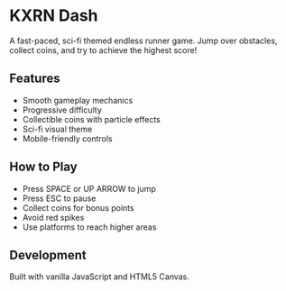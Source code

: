 # KXRN Dash

A fast-paced, sci-fi themed endless runner game. Jump over obstacles, collect coins, and try to achieve the highest score!

## Features
- Smooth gameplay mechanics
- Progressive difficulty
- Collectible coins with particle effects
- Sci-fi visual theme
- Mobile-friendly controls

## How to Play
- Press SPACE or UP ARROW to jump
- Press ESC to pause
- Collect coins for bonus points
- Avoid red spikes
- Use platforms to reach higher areas

## Development
Built with vanilla JavaScript and HTML5 Canvas.
